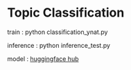 # Topic Classification


train : python classification_ynat.py

inference : python inference_test.py

model : [huggingface hub](https://huggingface.co/yobi)
